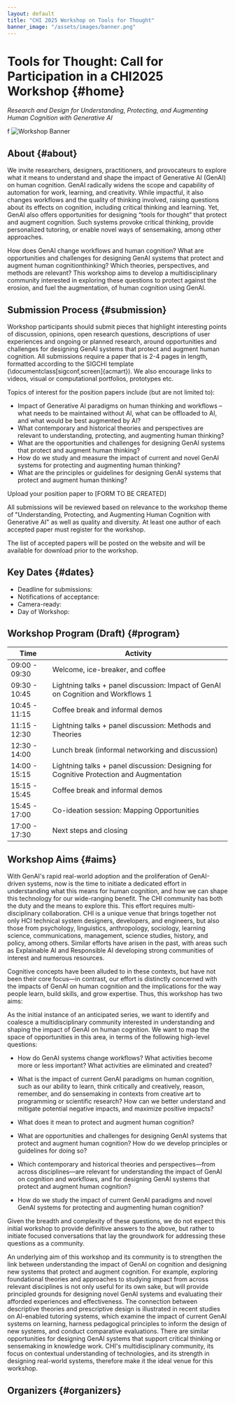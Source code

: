 ```yaml
---
layout: default
title: "CHI 2025 Workshop on Tools for Thought"
banner_image: "/assets/images/banner.png"
---
```


# Tools for Thought: Call for Participation in a CHI2025 Workshop {#home}

_Research and Design for Understanding, Protecting, and Augmenting Human Cognition with Generative AI_

<div class="banner">f
    <img src="{{ '/assets/images/banner.png' | relative_url }}" alt="Workshop Banner">
</div>

## About {#about}

We invite researchers, designers, practitioners, and provocateurs to explore what it means to understand and shape the impact of Generative AI (GenAI) on human cognition. GenAI radically widens the scope and capability of automation for work, learning, and creativity. While impactful, it also changes workflows and the quality of thinking involved, raising questions about its effects on cognition, including critical thinking and learning. Yet, GenAI also offers opportunities for designing “tools for thought” that protect and augment cognition. Such systems provoke critical thinking, provide personalized tutoring, or enable novel ways of sensemaking, among other approaches.  

 

How does GenAI change workflows and human cognition? What are opportunities and challenges for designing GenAI systems that protect and augment human cognitionthinking? Which theories, perspectives, and methods are relevant? This workshop aims to develop a multidisciplinary community interested in exploring these questions to protect against the erosion, and fuel the augmentation, of human cognition using GenAI. 

## Submission Process {#submission}

Workshop participants should submit pieces that highlight interesting points of discussion, opinions, open research questions, descriptions of user experiences and ongoing or planned research, around opportunities and challenges for designing GenAI systems that protect and augment human cognition.  All submissions require a paper that is 2-4 pages in length, formatted according to the SIGCHI template (\documentclass[sigconf,screen]{acmart}). We also encourage links to videos, visual or computational portfolios, prototypes etc.

Topics of interest for the position papers include (but are not limited to):

- Impact of Generative AI paradigms on human thinking and workflows – what needs to be maintained without AI, what can be offloaded to AI, and what would be best augmented by AI? 
- What contemporary and historical theories and perspectives are relevant to understanding, protecting, and augmenting human thinking? 
- What are the opportunities and challenges for designing GenAI systems that protect and augment human thinking? 
- How do we study and measure the impact of current and novel GenAI systems for protecting and augmenting human thinking? 
- What are the principles or guidelines for designing GenAI systems that protect and augment human thinking? 


Upload your position paper to [FORM TO BE CREATED] 

 

All submissions will be reviewed based on relevance to the workshop theme of "Understanding, Protecting, and Augmenting Human Cognition with Generative AI" as well as quality and diversity. At least one author of each accepted paper must register for the workshop. 

 

The list of accepted papers will be posted on the website and will be available for download prior to the workshop. 


## Key Dates {#dates}

- Deadline for submissions:
- Notifications of acceptance:
- Camera-ready:
- Day of Workshop:

## Workshop Program (Draft) {#program}


| Time          | Activity                                                                 |
|---------------|--------------------------------------------------------------------------|
| 09:00 - 09:30 | Welcome, ice-breaker, and coffee                                         |
| 09:30 - 10:45 | Lightning talks + panel discussion: Impact of GenAI on Cognition and Workflows 1 |
| 10:45 - 11:15 | Coffee break and informal demos                                          |
| 11:15 - 12:30 | Lightning talks + panel discussion: Methods and Theories                 |
| 12:30 - 14:00 | Lunch break (informal networking and discussion)                         |
| 14:00 - 15:15 | Lightning talks + panel discussion: Designing for Cognitive Protection and Augmentation |
| 15:15 - 15:45 | Coffee break and informal demos                                          |
| 15:45 - 17:00 | Co-ideation session: Mapping Opportunities                               |
| 17:00 - 17:30 | Next steps and closing                                                   |

## Workshop Aims {#aims}

With GenAI's rapid real-world adoption and the proliferation of GenAI-driven systems, now is the time to initiate a dedicated effort in understanding what this means for human cognition, and how we can shape this technology for our wide-ranging benefit. The CHI community has both the duty and the means to explore this. This effort requires multi-disciplinary collaboration. CHI is a unique venue that brings together not only HCI technical system designers, developers, and engineers, but also those from psychology, linguistics, anthropology, sociology, learning science, communications, management, science studies, history, and policy, among others. Similar efforts have arisen in the past, with areas such as Explainable AI and Responsible AI developing strong communities of interest and numerous resources. 

 

Cognitive concepts have been alluded to in these contexts, but have not been their core focus—in contrast, our effort is distinctly concerned with the impacts of GenAI on human cognition and the implications for the way people learn, build skills, and grow expertise. Thus, this workshop has two aims:  

 

As the initial instance of an anticipated series, we want to identify and coalesce a multidisciplinary community interested in understanding and shaping the impact of GenAI on human cognition. We want to map the space of opportunities in this area, in terms of the following high-level questions: 

 

- How do GenAI systems change workflows? What activities become more or less important? What activities are eliminated and created? 

- What is the impact of current GenAI paradigms on human cognition, such as our ability to learn, think critically and creatively, reason, remember, and do sensemaking in contexts from creative art to programming or scientific research? How can we better understand and mitigate potential negative impacts, and maximize positive impacts? 

- What does it mean to protect and augment human cognition? 

- What are opportunities and challenges for designing GenAI systems that protect and augment human cognition? How do we develop principles or guidelines for doing so? 

- Which contemporary and historical theories and perspectives—from across disciplines—are relevant for understanding the impact of GenAI on cognition and workflows, and for designing GenAI systems that protect and augment human cognition? 

- How do we study the impact of current GenAI paradigms and novel GenAI systems for protecting and augmenting human cognition? 

   

Given the breadth and complexity of these questions, we do not expect this initial workshop to provide definitive answers to the above, but rather to initiate focused conversations that lay the groundwork for addressing these questions as a community. 

 

An underlying aim of this workshop and its community is to strengthen the link between understanding the impact of GenAI on cognition and designing new systems that protect and augment cognition. For example, exploring foundational theories and approaches to studying impact from across relevant disciplines is not only useful for its own sake, but will provide principled grounds for designing novel GenAI systems and evaluating their afforded experiences and effectiveness. The connection between descriptive theories and prescriptive design is illustrated in recent studies on AI-enabled tutoring systems, which examine the impact of current GenAI systems on learning, harness pedagogical principles to inform the design of new systems, and conduct comparative evaluations. There are similar opportunities for designing GenAI systems that support critical thinking or sensemaking in knowledge work. CHI's multidisciplinary community, its focus on contextual understanding of technologies, and its strength in designing real-world systems, therefore make it the ideal venue for this workshop. 

## Organizers {#organizers}